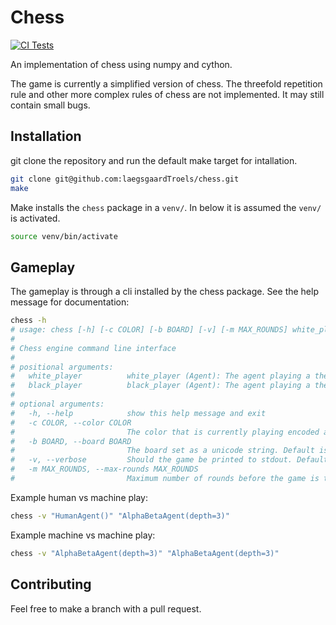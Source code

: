 # Chess
[![CI Tests](https://github.com/laegsgaardTroels/chess/actions/workflows/ci.yml/badge.svg)](https://github.com/laegsgaardTroels/chess/actions/workflows/ci.yml)

An implementation of chess using numpy and cython.

The game is currently a simplified version of chess. The threefold repetition rule and other more complex rules of chess are not implemented. It may still contain small bugs.

## Installation

git clone the repository and run the default make target for intallation.

```bash
git clone git@github.com:laegsgaardTroels/chess.git
make
```

Make installs the `chess` package in a `venv/`. In below it is assumed the `venv/` is activated.

```bash
source venv/bin/activate
```

## Gameplay

The gameplay is through a cli installed by the chess package. See the help message for documentation:

```bash
chess -h
# usage: chess [-h] [-c COLOR] [-b BOARD] [-v] [-m MAX_ROUNDS] white_player black_player
# 
# Chess engine command line interface
# 
# positional arguments:
#   white_player          white_player (Agent): The agent playing a the white player
#   black_player          black_player (Agent): The agent playing a the black player
# 
# optional arguments:
#   -h, --help            show this help message and exit
#   -c COLOR, --color COLOR
#                         The color that is currently playing encoded as an integer where white=1 and black=0. Default is 1
#   -b BOARD, --board BOARD
#                         The board set as a unicode string. Default is ♜♞♝♛♚♝♞♜♟♟♟♟♟♟♟♟ ♙♙♙♙♙♙♙♙♖♘♗♕♔♗♘♖
#   -v, --verbose         Should the game be printed to stdout. Default is False
#   -m MAX_ROUNDS, --max-rounds MAX_ROUNDS
#                         Maximum number of rounds before the game is terminated. Default is 5000
```

Example human vs machine play:

```bash
chess -v "HumanAgent()" "AlphaBetaAgent(depth=3)"
```

Example machine vs machine play:

```bash
chess -v "AlphaBetaAgent(depth=3)" "AlphaBetaAgent(depth=3)"
```

## Contributing

Feel free to make a branch with a pull request.
